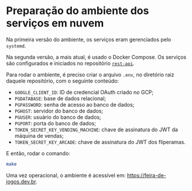# Preparação do ambiente dos serviços em nuvem

Na primeira versão do ambiente, os serviços eram gerenciados pelo `systemd`.

Na segunda versão, a mais atual, é usado o Docker Compose. Os serviços são configurados e iniciados no repositório [`rest-api`](https://github.com/feira-de-jogos/rest-api). 

Para rodar o ambiente, é preciso criar o arquivo `.env`, no diretório raiz daquele repositório, com o seguinte conteúdo:

- `GOOGLE_CLIENT_ID`: ID de credencial OAuth criado no GCP;
- `PGDATABASE`: base de dados relacional;
- `PGPASSWORD`: senha de acesso ao banco de dados;
- `PGHOST`: servidor do banco de dados;
- `PGUSER`: usuário do banco de dados;
- `PGPORT`: porta do banco de dados;
- `TOKEN_SECRET_KEY_VENDING_MACHINE`: chave de assinatura do JWT da máquina de vendas;
- `TOKEN_SECRET_KEY_ARCADE`: chave de assinatura do JWT dos fliperamas.

E então, rodar o comando:

```bash
make
```

Uma vez operacional, o ambiente é acessível em: https://feira-de-jogos.dev.br.
